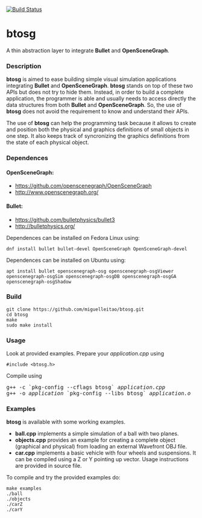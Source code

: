 [![Build Status](https://travis-ci.org/miguelleitao/btosg.svg?branch=master "Build Status")](https://travis-ci.org/miguelleitao/btosg)
# btosg
A thin abstraction layer to integrate **Bullet** and **OpenSceneGraph**.

### Description
**btosg** is aimed to ease building simple visual simulation applications integrating **Bullet** and **OpenSceneGraph**.
**btosg** stands on top of these two APIs but does not try to hide them. Instead, in order to build a complete application, the programmer is able and usually needs to access directly the data structures from both **Bullet** and **OpenSceneGraph**. So, the use of **btosg** does not avoid the requirement to know and understand their APIs.

The use of **btosg** can help the programming task because it allows to create and position both the physical and graphics definitions of small objects in one step. It also keeps track of syncronizing the graphics definitions from the state of each physical object.

### Dependences
#### OpenSceneGraph: 
* https://github.com/openscenegraph/OpenSceneGraph 
* http://www.openscenegraph.org/
#### Bullet:
* https://github.com/bulletphysics/bullet3 
* http://bulletphysics.org/

Dependences can be installed on Fedora Linux using:

    dnf install bullet bullet-devel OpenSceneGraph OpenSceneGraph-devel

Dependences can be installed on Ubuntu using:

    apt install bullet openscenegraph-osg openscenegraph-osgViewer openscenegraph-osgSim openscenegraph-osgDB openscenegraph-osgGA openscenegraph-osgShadow

### Build
    git clone https://github.com/miguelleitao/btosg.git
    cd btosg
    make
    sudo make install

### Usage
Look at provided examples. Prepare your _application.cpp_ using

    #include <btosg.h>

Compile using
<pre>
g++ -c `pkg-config --cflags btosg` <i>application.cpp</i>
g++ -o <i>application</i> `pkg-config --libs btosg` <i>application.o</i>
</pre>
### Examples
**btosg** is available with some working examples.
* **ball.cpp** implements a simple simulation of a ball with two planes.
* **objects.cpp** provides an example for creating a complete object (graphical and physical) from loading an external Wavefront OBJ file. 
* **car.cpp** implements a basic vehicle with four wheels and suspensions. It can be compiled using a Z or Y pointing up vector.
Usage instructions are provided in source file.

To compile and try the provided examples do:

    make examples 
    ./ball
    ./objects
    ./carZ
    ./carY

